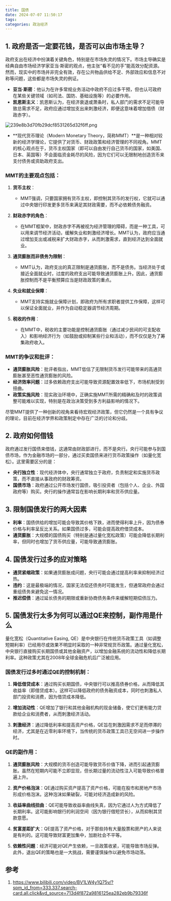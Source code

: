 ```yaml
---
title: 国债
date: 2024-07-07 11:50:17
tags:
categories: 政治经济
---
```


## 1. 政府是否一定要花钱，是否可以由市场主导？

政府支出在经济中扮演着关键角色，特别是在市场失灵的情况下。市场主导确实是经典自由市场经济学家亚当·斯密的观点，他主张“看不见的手”能高效分配资源。然而，现实中的市场并非完全有效，存在公共物品供给不足、外部效应和信息不对称等问题，这些都是市场失灵的例证。

- **亚当·斯密**：他认为在许多常规业务活动中政府不应过多干预，但也认可政府在某些关键领域（如司法、国防、基础设施等）的必要作用。
- **凯恩斯主义**：凯恩斯认为，在经济衰退或萧条时，私人部门的需求不足可能导致总需求不足，政府应通过增加支出来刺激经济，即便这意味着增加借债（财政赤字）。

![239e8b3d70fb29dcf8531265d32f6ff.png](https://s2.loli.net/2024/07/07/XYHkWG7zNAcVJlm.png)

- **现代货币理论（Modern Monetary Theory，简称MMT）**是一种相对较新的经济学理论，它提供了对货币、财政政策和经济管理的不同视角。MMT的核心观点在于，货币主权国家（即可以自由发行自己货币的国家，如美国、日本、英国等）不会面临资金耗尽的风险，因为它们可以无限制地创造货币来支付债务或资助政府支出。

### MMT的主要观点包括：

1. **货币主权**：
   - MMT强调，只要国家拥有货币主权，即控制其货币的发行权，它就可以通过中央银行印发更多货币来满足其财政需要，而不必依赖债务融资。

2. **财政赤字的角色**：
   - 在MMT框架中，财政赤字不再被视为经济管理的障碍，而是一种工具，可以用来调节经济活动，缓解失业和刺激经济增长。MMT认为，政府应当通过增加支出或减税来扩大财政赤字，从而刺激需求，直到经济达到全面就业。

3. **通货膨胀而非债务为限制**：
   - MMT认为，政府支出的真正限制是通货膨胀，而不是债务。当经济处于或接近全面就业时，过度的政府支出可能导致通货膨胀上升。因此，通货膨胀控制而不是平衡预算应当是财政政策的重点。

4. **失业和就业保障**：
   - MMT支持实施就业保障计划，即政府为所有求职者提供工作保障，这样可以保证全面就业，并作为自动稳定器调节经济周期。

5. **税收的作用**：
   - 在MMT中，税收的主要功能是控制通货膨胀（通过减少民间的可支配收入）和影响经济行为（如鼓励或抑制某些行业和活动），而不仅仅是为了筹集政府收入。

### MMT的争议和批评：

- **通货膨胀风险**：批评者指出，MMT低估了无限制货币发行可能带来的高通货膨胀甚至恶性通货膨胀的风险。
- **经济效率问题**：过多依赖政府支出可能导致资源配置效率低下，市场机制受到扭曲。
- **政策实施风险**：现实政治环境中，正确实施MMT所需的精确和及时的政策调整可能难以实现，特别是在政治决策受到多方利益影响的情况下。

尽管MMT提供了一种创新的视角来看待宏观经济政策，但它仍然是一个具有争议的理论，目前在经济学界和政策制定中存在广泛的讨论和分歧。

## 2. 政府如何借钱

政府通过发行国债来借钱，这通常由财政部进行，而不是央行。央行可能参与到国债市场，作为金融市场的一部分，通过买卖国债来进行货币政策操作（如量化宽松）。这里需要区分的是：

- **央行独立性**：现代经济体中，央行通常独立于政府，负责制定和实施货币政策，而不直接从事政府的财政筹资。
- **国债市场**：政府通过公开市场发行国债，吸引投资者（包括个人、企业、外国政府等）购买。央行的操作通常旨在影响长期利率和货币供应量。

## 3. 限制国债发行的两大因素

- **利率**：国债供给的增加可能会导致其价格下跌，进而使得利率上升，因为债券价格与利率呈反比关系。如果国债过多，可能会提高政府借贷成本。
- **通货膨胀**：大规模的国债购买（特别是通过量化宽松政策）可能会降低长期利率，但同时也增加了货币供应量，可能导致通货膨胀。

## 4. 国债发行过多的应对策略

- **通货紧缩政策**：如果通货膨胀成问题，央行可能会通过提高利率来抑制经济过热。
- **违约**：这是最极端的情况，国家无法偿还债务时可能发生，但通常政府会通过重组债务来避免这一情况。
- **推迟偿债**：通过延长债务的期限或重新协商债务条件来缓解短期偿债压力。

## 5. 国债发行太多为何可以通过QE来控制，副作用是什么

量化宽松（Quantitative Easing, QE）是中央银行在传统货币政策工具（如调整短期利率）已经用尽或效果不明显时采取的一种非常规货币政策。通过量化宽松，中央银行直接购买长期国债或其他金融资产，以增加金融系统的流动性和降低长期利率。这种政策尤其在2008年全球金融危机后广泛被应用。

### 国债发行过多时通过QE的控制机制：

1. **降低借贷成本**：通过购买长期国债，中央银行可以推高债券价格，从而降低其收益率（即借贷成本）。这样可以降低政府的债务融资成本，同时也刺激私人部门投资和消费，因为借贷成本降低。

2. **增加流动性**：QE增加了银行和其他金融机构的现金储备，使它们更有能力贷款给企业和消费者，从而刺激经济活动。

3. **刺激经济**：通过降低利率和提高资产价格，QE旨在刺激因需求不足而停滞的经济，尤其是在近零利率环境下，当传统的货币政策工具已无空间进一步操作时。

### QE的副作用：

1. **通货膨胀风险**：大规模的货币创造可能导致货币价值下降，进而引起通货膨胀。虽然在短期内可能不立即显现，但长期过量的流动性注入可能导致价格普遍上升。

2. **资产价格泡沫**：QE通过购买资产提高了资产价格，可能在股市和房地产市场形成价格泡沫。这种泡沫如果破裂，可能对经济造成新的风险。

3. **收益率曲线扭曲**：QE可能导致收益率曲线失真，因为它通过人为方式降低了长期利率。这可能影响银行的利润空间（因为银行借短贷长），从而抑制其贷款意愿。

4. **贫富差距扩大**：QE提高了资产价格，对于那些持有大量股票和房产的人来说是有利的。这可能导致财富更加集中，加剧社会不平等。

5. **依赖性问题**：经济可能对QE产生依赖，一旦政策收紧，可能导致市场反弹。此外，退出QE的策略也是一大挑战，需要谨慎操作以避免市场动荡。

## 参考

1. https://www.bilibili.com/video/BV1LW4y1Q75v/?spm_id_from=333.337.search-card.all.click&vd_source=713d4f872a9816125ea282eb9b79336f

